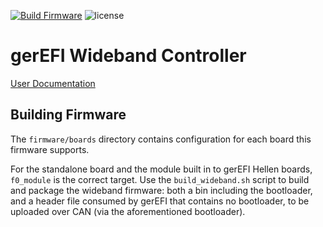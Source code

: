 [![Build Firmware](https://github.com/mck1117/wideband/actions/workflows/build-firmware.yaml/badge.svg)](https://github.com/mck1117/wideband/actions/workflows/build-firmware.yaml) ![license](https://img.shields.io/github/license/mck1117/wideband)

# gerEFI Wideband Controller

[User Documentation](https://gerefi.com/s/wb)

## Building Firmware

The `firmware/boards` directory contains configuration for each board this firmware supports.

For the standalone board and the module built in to gerEFI Hellen boards, `f0_module` is the correct target.  Use the `build_wideband.sh` script to build and package the wideband firmware: both a bin including the bootloader, and a header file consumed by gerEFI that contains no bootloader, to be uploaded over CAN (via the aforementioned bootloader).

